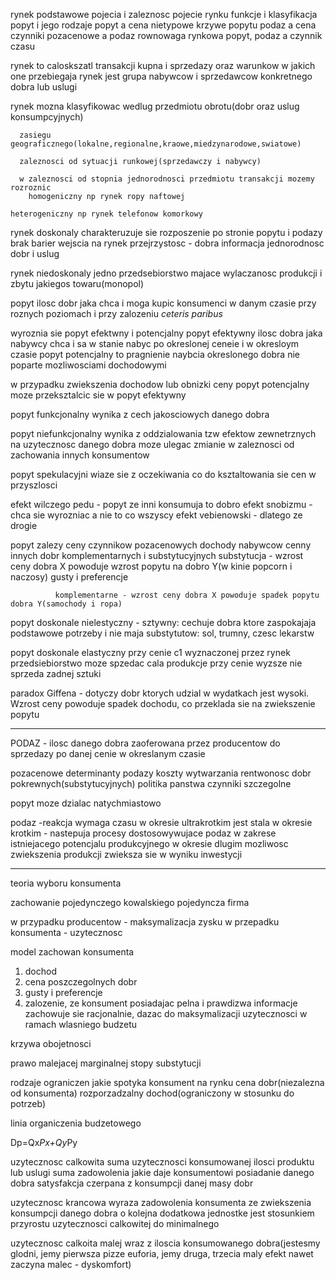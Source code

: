 rynek podstawowe pojecia i zaleznosc
      pojecie rynku funkcje i klasyfikacja
      popyt i jego rodzaje
      popyt a cena
      nietypowe krzywe popytu
      podaz a cena
      czynniki pozacenowe a podaz
      rownowaga rynkowa
      popyt, podaz a czynnik czasu

rynek to caloskszatl transakcji kupna i sprzedazy oraz warunkow w jakich one przebiegaja
rynek jest grupa nabywcow i sprzedawcow konkretnego dobra lub uslugi

rynek mozna klasyfikowac wedlug
      przedmiotu obrotu(dobr oraz uslug konsumpcyjnych)

      zasiegu geograficznego(lokalne,regionalne,kraowe,miedzynarodowe,swiatowe)

      zaleznosci od sytuacji runkowej(sprzedawczy i nabywcy)

      w zaleznosci od stopnia jednorodnosci przedmiotu transakcji mozemy rozroznic
      	homogeniczny np rynek ropy naftowej

	heterogeniczny np rynek telefonow komorkowy

rynek doskonaly charakteruzuje sie
      rozposzenie po stronie popytu i podazy
      brak barier wejscia na rynek
      przejrzystosc - dobra informacja
      jednorodnosc dobr i uslug

rynek niedoskonaly
      jedno przedsebiorstwo majace wylaczanosc produkcji i zbytu jakiegos towaru(monopol)

popyt
	ilosc dobr jaka chca i moga kupic konsumenci w danym czasie przy roznych poziomach i przy zalozeniu *ceteris paribus*

wyroznia sie popyt efektwny i potencjalny
	 popyt efektywny ilosc dobra jaka nabywcy chca i sa w stanie nabyc po okreslonej ceneie i w okresloym czasie
	 popyt potencjalny to pragnienie naybcia okreslonego dobra nie poparte mozliwosciami dochodowymi

w przypadku zwiekszenia dochodow lub obnizki ceny popyt potencjalny moze przeksztalcic sie w popyt efektywny

popyt funkcjonalny
      wynika z cech jakosciowych danego dobra

popyt niefunkcjonalny
      wynika z oddzialowania tzw efektow zewnetrznych na uzytecznosc danego dobra moze ulegac zmianie w zaleznosci od zachowania innych konsumentow

popyt spekulacyjni
      wiaze sie z oczekiwania co do ksztaltowania sie cen w przyszlosci


efekt wilczego pedu - popyt ze inni konsumuja to dobro
efekt snobizmu - chca sie wyrozniac a nie to co wszyscy
efekt vebienowski - dlatego ze drogie

popyt zalezy
      ceny
      czynnikow pozacenowych
      		dochody nabywcow
		cenny innych dobr komplementarnych i substytucyjnych
		      substytucja - wzrost ceny dobra X powoduje wzrost popytu na dobro Y(w kinie popcorn i naczosy)
		gusty i preferencje
		
		      komplementarne - wzrost ceny dobra X powoduje spadek popytu dobra Y(samochody i ropa)
		      
popyt doskonale nielestyczny - sztywny: cechuje dobra ktore zaspokajaja podstawowe potrzeby i nie maja substytutow: sol, trumny, czesc lekarstw

popyt doskonale elastyczny przy cenie c1 wyznaczonej przez rynek przedsiebiorstwo moze spzedac cala produkcje przy cenie wyzsze nie sprzeda zadnej sztuki

paradox Giffena - dotyczy dobr ktorych udzial w wydatkach jest wysoki. Wzrost ceny powoduje spadek dochodu, co przeklada sie na zwiekszenie popytu

---------------------
PODAZ - ilosc danego dobra zaoferowana przez producentow do sprzedazy po danej cenie w okreslanym czasie

pozacenowe determinanty podazy
	   koszty wytwarzania
	   rentwonosc dobr pokrewnych(substytucyjnych)
	   politika panstwa
	   czynniki szczegolne

popyt moze dzialac natychmiastowo

podaz -reakcja wymaga czasu
      w okresie ultrakrotkim jest stala
      w okresie krotkim - nastepuja procesy dostosowywujace podaz w zakrese istniejacego potencjalu produkcyjnego
      w okresie dlugim mozliwosc zwiekszenia produkcji zwieksza sie w wyniku inwestycji



----------------------------------------
teoria wyboru konsumenta

zachowanie pojedynczego kowalskiego pojedyncza firma

w przypadku producentow - maksymalizacja zysku
w przepadku konsumenta - uzytecznosc

model zachowan konsumenta
1. dochod
2. cena poszczegolnych dobr
3. gusty i preferencje
4. zalozenie, ze konsument posiadajac pelna i prawdizwa informacje zachowuje sie racjonalnie, dazac do maksymalizacji uzytecznosci w ramach wlasniego budzetu

krzywa obojetnosci

prawo malejacej marginalnej stopy substytucji

rodzaje ograniczen jakie spotyka konsument na rynku
	cena dobr(niezalezna od konsumenta)
	rozporzadzalny dochod(ograniczony w stosunku do potrzeb)

linia organiczenia budzetowego

Dp=Qx*Px+Qy*Py

uzytecznosc calkowita
	    suma uzytecznosci konsumowanej ilosci produktu lub uslugi
	    suma zadowolenia jakie daje konsumentowi posiadanie danego dobra
	    satysfakcja czerpana z konsumpcji danej masy dobr

uzytecznosc krancowa
	    wyraza zadowolenia konsumenta ze zwiekszenia konsumpcji danego dobra o kolejna dodatkowa jednostke
	    jest stosunkiem przyrostu uzytecznosci calkowitej do minimalnego

uzytecznosc calkoita malej wraz z iloscia konsumowanego dobra(jestesmy glodni, jemy pierwsza pizze euforia, jemy druga, trzecia maly efekt nawet zaczyna malec - dyskomfort)

